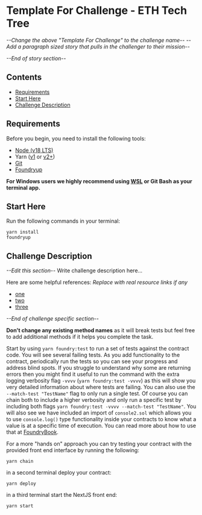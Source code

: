 # Template For Challenge - ETH Tech Tree
*--Change the above "Template For Challenge" to the challenge name--*
*--Add a paragraph sized story that pulls in the challenger to their mission--*


*--End of story section--*

## Contents
- [Requirements](#requirements)
- [Start Here](#start-here)
- [Challenge Description](#challenge-description)

## Requirements

Before you begin, you need to install the following tools:

- [Node (v18 LTS)](https://nodejs.org/en/download/)
- Yarn ([v1](https://classic.yarnpkg.com/en/docs/install/) or [v2+](https://yarnpkg.com/getting-started/install))
- [Git](https://git-scm.com/downloads)
- [Foundryup](https://book.getfoundry.sh/getting-started/installation)

__For Windows users we highly recommend using [WSL](https://learn.microsoft.com/en-us/windows/wsl/install) or Git Bash as your terminal app.__

## Start Here
Run the following commands in your terminal:
```
yarn install
foundryup
```

## Challenge Description
*--Edit this section--*
Write challenge description here...

Here are some helpful references:
*Replace with real resource links if any*
- [one](buidlguidl.com)
- [two](buidlguidl.com)
- [three](buidlguidl.com)

*--End of challenge specific section--*

**Don't change any existing method names** as it will break tests but feel free to add additional methods if it helps you complete the task.

Start by using `yarn foundry:test` to run a set of tests against the contract code. You will see several failing tests. As you add functionality to the contract, periodically run the tests so you can see your progress and address blind spots. If you struggle to understand why some are returning errors then you might find it useful to run the command with the extra logging verbosity flag `-vvvv` (`yarn foundry:test -vvvv`) as this will show you very detailed information about where tests are failing. You can also use the `--match-test "TestName"` flag to only run a single test. Of course you can chain both to include a higher verbosity and only run a specific test by including both flags `yarn foundry:test -vvvv --match-test "TestName"`. You will also see we have included an import of `console2.sol` which allows you to use `console.log()` type functionality inside your contracts to know what a value is at a specific time of execution. You can read more about how to use that at [FoundryBook](https://book.getfoundry.sh/reference/forge-std/console-log).

For a more "hands on" approach you can try testing your contract with the provided front end interface by running the following:
```
yarn chain
```
in a second terminal deploy your contract:
```
yarn deploy
```
in a third terminal start the NextJS front end:
```
yarn start
```